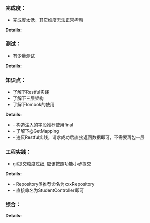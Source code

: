 ### 完成度：
* 完成度太低，其它维度无法正常考察

__Details:__



### 测试：
* 有少量测试

__Details:__



### 知识点：
* 了解下Restful实践
* 了解下三层架构
* 了解下lombok的使用

__Details:__

- \- 构造注入的字段推荐使用final
- \- 了解下@GetMapping
- \- 违反Restful实践，请求成功后直接返回数据即可，不需要再包一层

### 工程实践：
* git提交粒度过细, 应该按照功能小步提交

__Details:__

- \- Repository类推荐命名为xxxRepository
- \- 直接命名为StudentController即可

### 综合：


__Details:__



